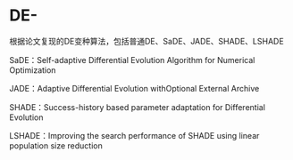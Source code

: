# DE-
根据论文复现的DE变种算法，包括普通DE、SaDE、JADE、SHADE、LSHADE

SaDE：Self-adaptive Differential Evolution Algorithm for Numerical Optimization

JADE：Adaptive Differential Evolution withOptional External Archive

SHADE：Success-history  based parameter adaptation for Differential Evolution

LSHADE：Improving the search performance of SHADE using linear population size reduction
